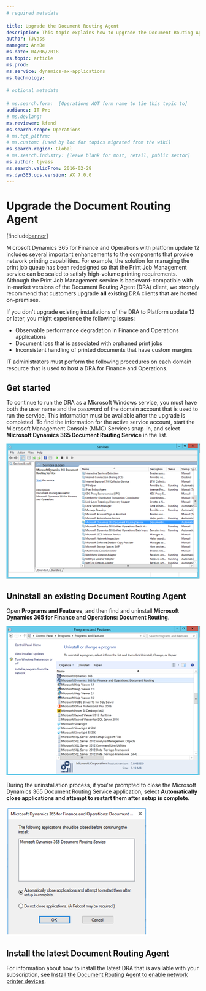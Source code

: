 ```yaml
---
# required metadata

title: Upgrade the Document Routing Agent
description: This topic explains how to upgrade the Document Routing Agent.
author: TJVass
manager: AnnBe
ms.date: 04/06/2018
ms.topic: article
ms.prod: 
ms.service: dynamics-ax-applications
ms.technology: 

# optional metadata

# ms.search.form:  [Operations AOT form name to tie this topic to]
audience: IT Pro
# ms.devlang: 
ms.reviewer: kfend
ms.search.scope: Operations
# ms.tgt_pltfrm: 
# ms.custom: [used by loc for topics migrated from the wiki]
ms.search.region: Global
# ms.search.industry: [leave blank for most, retail, public sector]
ms.author: tjvass
ms.search.validFrom: 2016-02-28
ms.dyn365.ops.version: AX 7.0.0
---
```


# Upgrade the Document Routing Agent

[!include[banner](../includes/banner.md)]

Microsoft Dynamics 365 for Finance and Operations with platform update 12 includes several important enhancements to the components that provide network printing capabilities. For example, the solution for managing the print job queue has been redesigned so that the Print Job Management service can be scaled to satisfy high-volume printing requirements. Although the Print Job Management service is backward-compatible with in-market versions of the Document Routing Agent (DRA) client, we strongly recommend that customers upgrade **all** existing DRA clients that are hosted on-premises.

If you don't upgrade existing installations of the DRA to Platform update 12 or later, you might experience the following issues:

- Observable performance degradation in Finance and Operations applications
- Document loss that is associated with orphaned print jobs
- Inconsistent handling of printed documents that have custom margins

IT administrators must perform the following procedures on each domain resource that is used to host a DRA for Finance and Operations.

## Get started
To continue to run the DRA as a Microsoft Windows service, you must have both the user name and the password of the domain account that is used to run the service. This information must be available after the upgrade is completed. To find the information for the active service account, start the Microsoft Management Console (MMC) Services snap-in, and select **Microsoft Dynamics 365 Document Routing Service** in the list.

![Services snap-in](media/Services_dialog.png)

## Uninstall an existing Document Routing Agent
Open **Programs and Features**, and then find and uninstall **Microsoft Dynamics 365 for Finance and Operations: Document Routing**.

![Uninstall or change a program window](media/Programs_and_Features_dialog.png)

During the uninstallation process, if you're prompted to close the Microsoft Dynamics 365 Document Routing Service application, select **Automatically close applications and attempt to restart them after setup is complete.**

![Dialog box that prompts you to close applications](media/Uninstall_DRA_services.png)

## Install the latest Document Routing Agent
For information about how to install the latest DRA that is available with your subscription, see [Install the Document Routing Agent to enable network printer devices](install-document-routing-agent.md).
